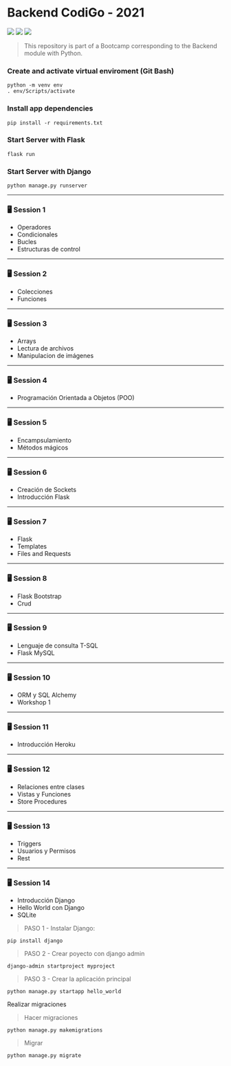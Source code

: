 # Backend CodiGo - 2021

![](https://img.shields.io/badge/Python-3.10.0-blue) ![](https://img.shields.io/badge/Flask-2.0.1-red) ![](https://img.shields.io/badge/Django-3.2.8-green)

> This repository is part of a Bootcamp corresponding to the Backend module with Python.

### Create and activate virtual enviroment (Git Bash)

    python -m venv env
    . env/Scripts/activate

### Install app dependencies

    pip install -r requirements.txt

### Start Server with Flask
    
    flask run
 
### Start Server with Django
    
    python manage.py runserver

----------------------------
### 🖥️ Session 1
- Operadores
- Condicionales
- Bucles
- Estructuras de control
----------------------------
### 🖥️ Session 2
- Colecciones
- Funciones
----------------------------
### 🖥️ Session 3
- Arrays
- Lectura de archivos
- Manipulacion de imágenes
----------------------------
### 🖥️ Session 4
- Programación Orientada a Objetos (POO)
----------------------------
### 🖥️ Session 5
- Encampsulamiento
- Métodos mágicos
----------------------------
### 🖥️ Session 6
- Creación de Sockets
- Introducción Flask
----------------------------
### 🖥️ Session 7
- Flask
- Templates
- Files and Requests
----------------------------
### 🖥️ Session 8
- Flask Bootstrap
- Crud
----------------------------
### 🖥️ Session 9
- Lenguaje de consulta T-SQL
- Flask MySQL
----------------------------
### 🖥️ Session 10
- ORM y SQL Alchemy 
- Workshop 1
----------------------------
### 🖥️ Session 11
- Introducción Heroku
----------------------------
### 🖥️ Session 12
- Relaciones entre clases
- Vistas y Funciones
- Store Procedures
----------------------------
### 🖥️ Session 13
- Triggers
- Usuarios y Permisos
- Rest
----------------------------
### 🖥️ Session 14
- Introducción Django
- Hello World con Django
- SQLite

> PASO 1 - Instalar Django:

    pip install django

> PASO 2 - Crear poyecto con django admin

    django-admin startproject myproject

> PASO 3 - Crear la aplicación principal

    python manage.py startapp hello_world

Realizar migraciones

> Hacer migraciones

    python manage.py makemigrations

> Migrar

    python manage.py migrate
    
